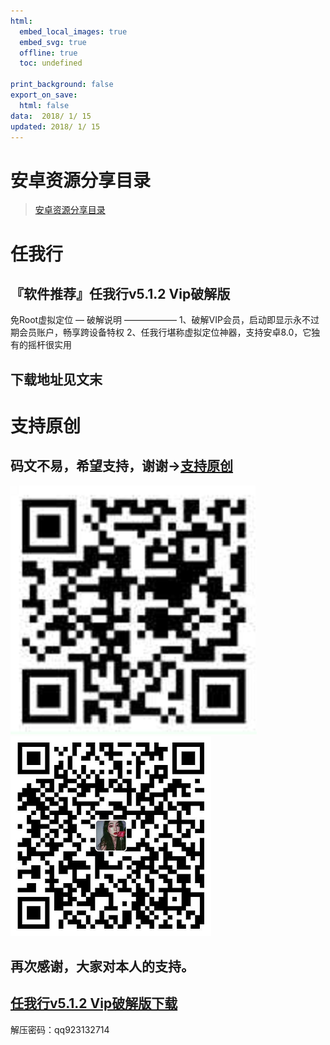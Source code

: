 ```yaml
---
html:
  embed_local_images: true
  embed_svg: true
  offline: true
  toc: undefined

print_background: false
export_on_save:
  html: false
data:  2018/ 1/ 15
updated: 2018/ 1/ 15
---
```


# 安卓资源分享目录

> [安卓资源分享目录](https://blog.csdn.net/qq923132714/article/details/83059823 "安卓资源分享目录")

# 任我行


## 『软件推荐』任我行v5.1.2 Vip破解版

免Root虚拟定位
—   破解说明
——————
1、破解VIP会员，启动即显示永不过期会员账户，畅享跨设备特权
2、任我行堪称虚拟定位神器，支持安卓8.0，它独有的摇杆很实用






## 下载地址见文末

# 支持原创
## 码文不易，希望支持，谢谢->**[支持原创](http://blog.csdn.net/qq923132714/article/details/79399145)**
![微信支付](https://raw.githubusercontent.com/923132714/my_picture/master/blog/support/weixin.png)![微信支付](https://raw.githubusercontent.com/923132714/my_picture/master/blog/support/支付宝.png)
## 再次感谢，大家对本人的支持。



## [任我行v5.1.2 Vip破解版下载](http://u16848854.ctfile.net/fs/16848854-331289554 "任我行v5.1.2 Vip破解版下载")

解压密码：qq923132714
